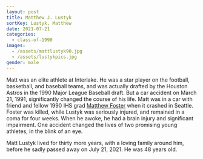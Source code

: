 ```yaml
---
layout: post
title: Matthew J. Lustyk
sortKey: Lustyk, Matthew
date: 2021-07-21
categories:
  - class-of-1990
images:
  - /assets/mattlustyk90.jpg
  - /assets/lustykpics.jpg
gender: male
---
```


Matt was an elite athlete at Interlake. He was a star player on the football, basketball, and baseball teams, and was actually drafted by the Houston Astros in the 1990 Major League Baseball draft. But a car accident on March 21, 1991, significantly changed the course of his life. Matt was in a car with friend and fellow 1990 IHS grad [Matthew Foster](https://ihsmemorial.org/class-of-1990/matthew-ryan-foster/) when it crashed in Seattle. Foster was killed, while Lustyk was seriously injured, and remained in a coma for four weeks. When he awoke, he had a brain injury and significant impairment. One accident changed the lives of two promising young athletes, in the blink of an eye.

Matt Lustyk lived for thirty more years, with a loving family around him, before he sadly passed away on July 21, 2021. He was 48 years old.
